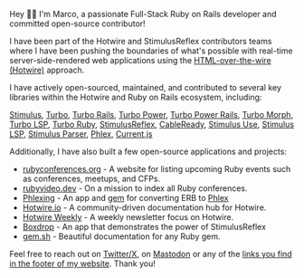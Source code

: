 Hey 👋🏼 I'm Marco, a passionate Full-Stack Ruby on Rails developer and committed open-source contributor!

I have been part of the Hotwire and StimulusReflex contributors teams where I have been pushing the boundaries of what's possible with real-time server-side-rendered web applications using the [HTML-over-the-wire (Hotwire)](https://hotwired.dev) approach.

I have actively open-sourced, maintained, and contributed to several key libraries within the Hotwire and Ruby on Rails ecosystem, including:

[Stimulus](https://github.com/hotwired/stimulus), [Turbo](https://github.com/hotwired/turbo), [Turbo Rails](https://github.com/hotwired/turbo-rails), [Turbo Power](https://github.com/marcoroth/turbo_power), [Turbo Power Rails](https://github.com/marcoroth/turbo_power-rails), [Turbo Morph](https://github.com/marcoroth/turbo-morph), [Turbo LSP](https://github.com/marcoroth/turbo-lsp), [Turbo Ruby](https://github.com/marcoroth/turbo-ruby), [StimulusReflex](https://github.com/stimulusreflex/stimulus_reflex), [CableReady](https://github.com/stimulusreflex/cable_ready), [Stimulus Use](https://github.com/stimulus-use/stimulus-use), [Stimulus LSP](https://github.com/marcoroth/stimulus-lsp), [Stimulus Parser](https://github.com/marcoroth/stimulus-parser), [Phlex](https://github.com/phlex-ruby/phlex), [Current.js](https://github.com/marcoroth/current.js)


Additionally, I have also built a few open-source applications and projects:
- [rubyconferences.org](https://rubyconferences.org) - A website for listing upcoming Ruby events such as conferences, meetups, and CFPs.
- [rubyvideo.dev](https://rubyvideo.dev) - On a mission to index all Ruby conferences.
- [Phlexing](https://phlexing.fun) - An app and [gem](https://github.com/marcoroth/phlexing) for converting ERB to [Phlex](https://github.com/phlex-ruby/phlex)
- [Hotwire.io](https://hotwire.io) - A community-driven documentation hub for Hotwire.
- [Hotwire Weekly](https://hotwire.io/newsletter) - A weekly newsletter focus on Hotwire.
- [Boxdrop](https://github.com/marcoroth/boxdrop) - An app that demonstrates the power of StimulusReflex
- [gem.sh](https://github.com/marcoroth/gem.sh) - Beautiful documentation for any Ruby gem.

Feel free to reach out on [Twitter/X](https://x.com/marcoroth_), on [Mastodon](https://ruby.social/@marcoroth) or any of the [links you find in the footer of my website](https://marcoroth.dev/open-source). Thank you!


